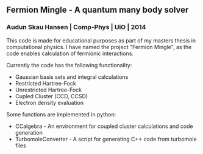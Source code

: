 ## Fermion Mingle - A quantum many body solver
### Audun Skau Hansen | Comp-Phys | UiO | 2014
This code is made for educational purposes as part of my masters thesis in computational physics. I have named the project "Fermion Mingle", as the code enables calculation of fermionic interactions.

Currently the code has the following functionality:
- Gaussian basis sets and integral calculations
- Restricted Hartree-Fock
- Unrestricted Hartree-Fock
- Cupled Cluster (CCD, CCSD)
- Electron density evaluation

Some functions are implemented in python:
- CCalgebra - An environment for coupled cluster calculations and code generation
- TurbomoleConverter - A script for generating C++ code from turbomole files

